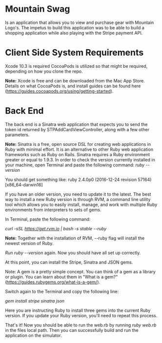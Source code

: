 # Mountain Swag
Is an application that allows you to view and purchase gear with Mountain Logo's. The impetus to build this application was to be able to build a shopping application while also playing with the Stripe payment API.

# Client Side System Requirements
Xcode 10.3 is required
CocoaPods is utilized so that might be required, depending on how you clone the repo.

**Note:** Xcode is free and can be downloaded from the Mac App Store. Details on what CocoaPods is, and install guides can be found here (https://guides.cocoapods.org/using/getting-started).

# Back End
The back end is a Sinatra web application that expects you to send the token id returned by STPAddCardViewController, along with a few other parameters.

**Note:** Sinatra is a free, open source DSL for creating web applications in Ruby with minimal effort. It is an alternative to other Ruby web application frameworks such as Ruby on Rails.
Sinatra requires a Ruby environment greater or equal to 1.9.3. In order to check the version currently installed in your machine, open Terminal and paste the following command:
*ruby --version*

You should get something like:
ruby 2.4.0p0 (2016-12-24 revision 57164) [x86_64-darwin16]

If you have an older version, you need to update it to the latest. The best way to install a new Ruby version is through RVM, a command line utility tool which allows you to easily install, manage, and work with multiple Ruby environments from interpreters to sets of gems.

In Terminal, paste the following command:

*curl -sSL https://get.rvm.io | bash -s stable --ruby*

**Note:** Together with the installation of RVM, --ruby flag will install the newest version of Ruby.

*Run ruby --version* again. Now you should have all set up correctly.

At this point, you can install the Stripe, Sinatra and JSON gems.

Note: A gem is a pretty simple concept. You can think of a gem as a library or plugin. You can learn about them in "What is a gem?" (https://guides.rubygems.org/what-is-a-gem/).

Switch again to the Terminal and copy the following line:

*gem install stripe sinatra json*

Here you are instructing Ruby to install three gems into the current Ruby version. If you update your Ruby version, you'll need to repeat this process.

That's it! Now you should be able to run the web.rb by running *ruby web.rb* in the files local path. Then you can successfully build and run the application on the simulator.
